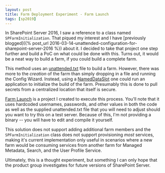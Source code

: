 ```yaml
---
layout: post
title: Farm Deployment Experiment - Farm Launch
tags: [sp2019]
---
```


In SharePoint Server 2016, I saw a reference to a class named `SPFarmInitialization`. That piqued my interest and I have [previously blogged]({% post_url 2016-03-14-unattended-configuration-for-sharepoint-server-2016 %}) about it. I decided to take that project one step further and build a PoC on what could be done with this. Turns out, it would be a neat way to build a farm, if you could build a complete farm.

This method uses an [unattended.txt](https://github.com/Nauplius/FarmLaunch/blob/master/FarmLaunch/ConfigFile/unattend.txt) file to build a farm. However, there was more to the _creation_ of the farm than simply dropping in a file and running the Config Wizard. Instead, using a [NamedDataSlot](https://docs.microsoft.com/en-us/dotnet/api/system.threading.thread.getnameddataslot?view=netframework-4.8) one could run an application to initialize the build of the farm. Presumably this is done to pull secrets from a centralized location that itself is secure.

[Farm Launch](https://github.com/Nauplius/FarmLaunch) is a project I created to execute this process. You'll note that it uses hardcoded usernames, passwords, and other values in both the code as well as the supplied unattended.txt file that you will need to adjust should you want to try this on a test server. Because of this, I'm not providing a binary  -- you will have to edit and compile it yourself.

This solution does not support adding additional farm members and the `SPFarmInitialization` class does not support provisioning _most_ services, making it's current implementation only useful in scenarios where a new farm would be consuming services from another farm for Managed Metadata, Search, and the User Profile Service.

Ultimately, this is a thought experiment, but something I can only hope that the product group investigates for future versions of SharePoint Server.

